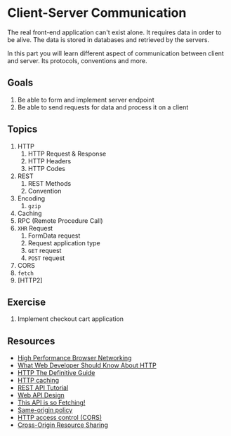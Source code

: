 # Client-Server Communication

The real front-end application can't exist alone. It requires data in order to be alive. The data is stored in databases and retrieved by the servers. 

In this part you will learn different aspect of communication between client and server. Its protocols, conventions and more.

## Goals
1. Be able to form and implement server endpoint
2. Be able to send requests for data and process it on a client

## Topics
1. HTTP
    1. HTTP Request & Response
    1. HTTP Headers
    1. HTTP Codes
1. REST
    1. REST Methods
    1. Convention
1. Encoding
    1. `gzip`
1. Caching
1. RPC (Remote Procedure Call)
1. `XHR` Request
    1. FormData request
    1. Request application type
    1. `GET` request
    1. `POST` request
1. CORS
1. `fetch`
1. [HTTP2]

## Exercise
1. Implement checkout cart application

## Resources
* [High Performance Browser Networking](http://www.amazon.com/High-Performance-Browser-Networking-performance/dp/1449344763)
* [What Web Developer Should Know About HTTP](http://www.amazon.com/Every-Developer-Should-OdeToCode-Programming-ebook/dp/B0076Z6VMI/ref=sr_1_1?ie=UTF8&qid=1458055738&sr=8-1&keywords=HTTP)
* [HTTP The Definitive Guide](http://www.amazon.com/HTTP-The-Definitive-Guide-Guides/dp/1565925092)
* [HTTP caching](https://developers.google.com/web/fundamentals/performance/optimizing-content-efficiency/http-caching)
* [REST API Tutorial](http://www.restapitutorial.com/)
* [Web API Design](https://pages.apigee.com/rs/apigee/images/api-design-ebook-2012-03.pdf)
* [This API is so Fetching!](https://hacks.mozilla.org/2015/03/this-api-is-so-fetching/)
* [Same-origin policy](https://developer.mozilla.org/en-US/docs/Web/Security/Same-origin_policy)
* [HTTP access control (CORS)](https://developer.mozilla.org/en-US/docs/Web/HTTP/Access_control_CORS)
* [Cross-Origin Resource Sharing](https://www.w3.org/TR/cors/#simple-header)



